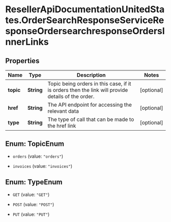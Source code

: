 # ResellerApiDocumentationUnitedStates.OrderSearchResponseServiceResponseOrdersearchresponseOrdersInnerLinks

## Properties

Name | Type | Description | Notes
------------ | ------------- | ------------- | -------------
**topic** | **String** | Topic being orders in this case, if it is orders then the link will provide details of the order. | [optional] 
**href** | **String** | The API endpoint for accessing the relevant data | [optional] 
**type** | **String** | The type of call that can be made to the href link | [optional] 



## Enum: TopicEnum


* `orders` (value: `"orders"`)

* `invoices` (value: `"invoices"`)





## Enum: TypeEnum


* `GET` (value: `"GET"`)

* `POST` (value: `"POST"`)

* `PUT` (value: `"PUT"`)




